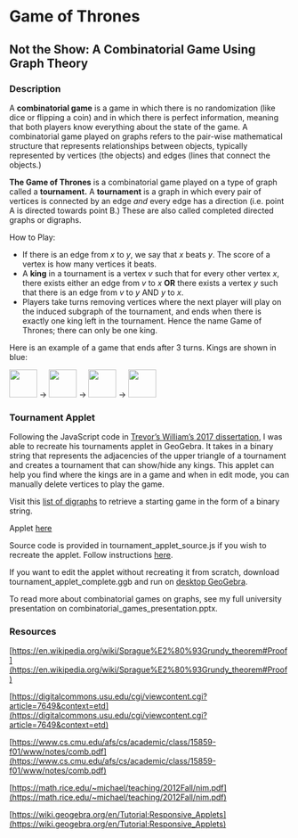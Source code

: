 # Game of Thrones
## Not the Show: A Combinatorial Game Using Graph Theory

### Description
A **combinatorial game** is a game in which there is no randomization (like dice or flipping a coin) and in which there is perfect information, meaning that both players know everything about the state of the game. A combinatorial game played on graphs refers to the pair-wise mathematical structure that represents relationships between objects, typically represented by vertices (the objects) and edges (lines that connect the objects.) 

**The Game of Thrones** is a combinatorial game played on a type of graph called a **tournament.** A **tournament** is a graph in which every pair of vertices is connected by an edge *and* every edge has a direction (i.e. point A is directed towards point B.) These are also called completed directed graphs or digraphs. 

How to Play:
- If there is an edge from *x* to *y*, we say that *x* beats *y*. The score of a vertex is how many vertices it beats.
- A **king** in a tournament is a vertex *v* such that for every other vertex *x*, there exists either an edge from *v* to *x* **OR** there exists a vertex *y* such that there is an edge from *v* to *y* AND *y* to *x*.
- Players take turns removing vertices where the next player will play on the induced subgraph of the tournament, and ends when there is exactly one king left in the tournament. Hence the name Game of Thrones; there can only be one king.

Here is an example of a game that ends after 3 turns. Kings are shown in blue: 

<p float="left">
  <img src="images/game_1.png.png" width="50" />
  &rarr;
  <img src="images/game_1.png.png" width="50" /> 
  &rarr;
  <img src="images/game_1.png.png" width="50" />
  &rarr;
  <img src="images/game_1.png.png" width="50" />
</p>

### Tournament Applet
Following the JavaScript code in [Trevor’s William’s 2017 dissertation](https://digitalcommons.usu.edu/cgi/viewcontent.cgi?article=7649&context=etd), I was able to recreate his tournaments applet in GeoGebra. It takes in a binary string that represents the adjacencies of the upper triangle of a tournament and creates a tournament that can show/hide any kings. This applet can help you find where the kings are in a game and when in edit mode, you can manually delete vertices to play the game. 

Visit this [list of digraphs](http://users.cecs.anu.edu.au/~bdm/data/digraphs.html) to retrieve a starting game in the form of a binary string.

Applet [here](https://www.geogebra.org/m/gfc8v9dz)

Source code is provided in tournament_applet_source.js if you wish to recreate the applet. Follow instructions [here](https://wiki.geogebra.org/en/Tutorial:Responsive_Applets).

If you want to edit the applet without recreating it from scratch, download tournament_applet_complete.ggb and run on [desktop GeoGebra](https://www.geogebra.org/download?lang=en).

To read more about combinatorial games on graphs, see my full university presentation on combinatorial_games_presentation.pptx.

### Resources
[https://en.wikipedia.org/wiki/Sprague%E2%80%93Grundy_theorem#Proof](https://en.wikipedia.org/wiki/Sprague%E2%80%93Grundy_theorem#Proof)

[https://digitalcommons.usu.edu/cgi/viewcontent.cgi?article=7649&context=etd](https://digitalcommons.usu.edu/cgi/viewcontent.cgi?article=7649&context=etd)

[https://www.cs.cmu.edu/afs/cs/academic/class/15859-f01/www/notes/comb.pdf](https://www.cs.cmu.edu/afs/cs/academic/class/15859-f01/www/notes/comb.pdf)

[https://math.rice.edu/~michael/teaching/2012Fall/nim.pdf](https://math.rice.edu/~michael/teaching/2012Fall/nim.pdf)

[https://wiki.geogebra.org/en/Tutorial:Responsive_Applets](https://wiki.geogebra.org/en/Tutorial:Responsive_Applets)




